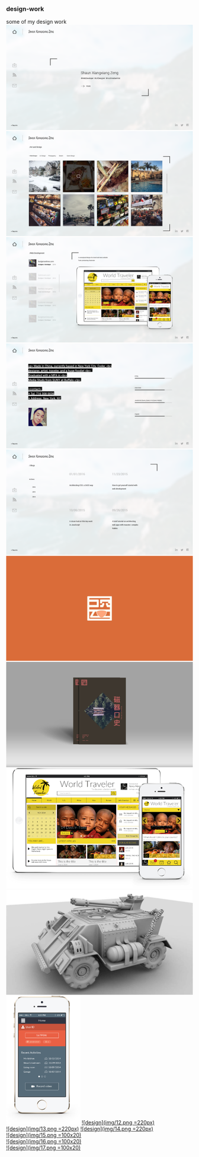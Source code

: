 ### design-work
some of my design work  
[![design](img/1.png)](#feature)  
[![design](img/2.png)](#feature)  
[![design](img/3.png)](#feature)  
[![design](img/4.png)](#feature)  
[![design](img/5.png)](#feature)  
[![design](img/6.jpg)](#feature)  
[![design](img/7.jpg)](#feature)  
[![design](img/10.png)](#feature)  
[![design](img/11.png)](#feature)
<img width="200" src="img/12.png" />
[![design](img/12.png =220px)](#feature)  
[![design](img/13.png =220px)](#feature) 
[![design](img/14.png =220px)](#feature)  
[![design](img/15.png =100x20)](#feature)  
[![design](img/16.png =100x20)](#feature)  
[![design](img/17.png =100x20)](#feature)
